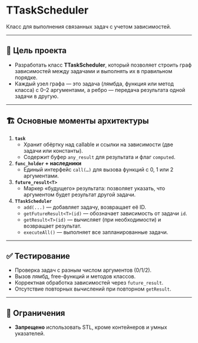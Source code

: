 # **TTaskScheduler**
Класс для выполнения связанных задач с учетом зависимостей.

---

## 🎯 Цель проекта
- Разработать класс **TTaskScheduler**, который позволяет строить граф зависимостей между задачами и выполнять их в правильном порядке.  
- Каждый узел графа — это задача (лямбда, функция или метод класса) с 0–2 аргументами, а ребро — передача результата одной задачи в другую.

---

## 🏗 Основные моменты архитектуры
1. **`task`**  
   - Хранит обёртку над callable и ссылки на зависимости (две задачи или константы).  
   - Содержит буфер `any_result` для результата и флаг `computed`.  
2. **`func_holder` + наследники**  
   - Единый интерфейс `call(…)` для вызова функций с 0, 1 или 2 аргументами.  
3. **`future_result<T>`**  
   - Маркер «будущего» результата: позволяет указать, что аргументом будет результат другой задачи.  
4. **`TTaskScheduler`**  
   - `add(...)` — добавляет задачу, возвращает её ID.  
   - `getFutureResult<T>(id)` — обозначает зависимость от задачи `id`.  
   - `getResult<T>(id)` — вычисляет (при необходимости) и возвращает результат.  
   - `executeAll()` — выполняет все запланированные задачи.

---

## ✅ Тестирование
- Проверка задач с разным числом аргументов (0/1/2).  
- Вызов лямбд, free-функций и методов классов.  
- Корректная обработка зависимостей через `future_result`.  
- Отсутствие повторных вычислений при повторном `getResult`.

---

## 🚫 Ограничения
- **Запрещено** использовать STL, кроме контейнеров и умных указателей.




